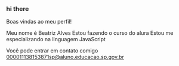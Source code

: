 ### hi there 
Boas vindas ao meu perfil!

Meu nome é Beatriz Alves
Estou fazendo o curso do alura 
Estou me especializando na linguagem JavaScript

Você pode entrar em contato comigo
000011138153871sp@aluno.educacao.sp.gov.br
